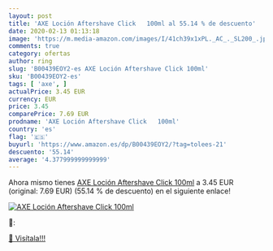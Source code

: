 ```yaml
---
layout: post
title: 'AXE Loción Aftershave Click   100ml al 55.14 % de descuento'
date: 2020-02-13 01:13:18
image: 'https://m.media-amazon.com/images/I/41ch39x1xPL._AC_._SL200_.jpg'
comments: true
category: ofertas
author: ring
slug: 'B00439EOY2-es AXE Loción Aftershave Click 100ml'
sku: 'B00439EOY2-es'
tags: [ 'axe', ]
actualPrice: 3.45 EUR
currency: EUR
price: 3.45
comparePrice: 7.69 EUR
prodname: 'AXE Loción Aftershave Click   100ml'
country: 'es'
flag: '🇪🇸'
buyurl: 'https://www.amazon.es/dp/B00439EOY2/?tag=tolees-21'
descuento: '55.14'
average: '4.377999999999999'
---
```


Ahora mismo tienes [AXE Loción Aftershave Click   100ml](https://www.amazon.es/dp/B00439EOY2/?tag=tolees-21) a 3.45 EUR (original: 7.69 EUR) (55.14 %  de descuento) en el siguiente enlace!

[![AXE Loción Aftershave Click   100ml](https://m.media-amazon.com/images/I/41ch39x1xPL._AC_._SL200_.jpg)](https://www.amazon.es/dp/B00439EOY2/?tag=tolees-21)

🔎:


[🛒 Visítala!!!](https://www.amazon.es/dp/B00439EOY2/?tag=tolees-21)
